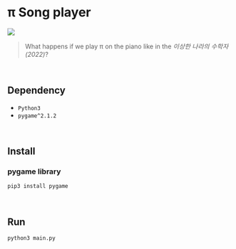 # π Song player

<img src="https://img.tf.co.kr/article/home/2022/03/04/20227243164638800710.jpg"></img>

> What happens if we play π on the piano like in the _이상한 나라의 수학자 (2022)_?

</br>

## Dependency

- `Python3`
- `pygame^2.1.2`

</br>

## Install

### pygame library

```
pip3 install pygame
```

</br>

## Run

```
python3 main.py
```

